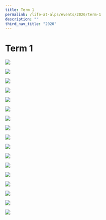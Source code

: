 ```yaml
---
title: Term 1
permalink: /life-at-alps/events/2020/term-1
description: ""
third_nav_title: "2020"
---
```

# **Term 1**

![](/images/T1%20Slide1.jpg)

![](/images/T2%20Slide2.jpg)

![](/images/T1%20Slide3.jpg)

![](/images/T1%20Slide4.jpg)

![](/images/Slide5.jpg)

![](/images/T1%20Slide6.jpg)

![](/images/T1%20Slide7.jpg)

![](/images/T1%20Slide8.jpg)

![](/images/T1%20Slide9.jpg)

![](/images/T1%20Slide11.jpg)

![](/images/T1%20Slide13.jpg)

![](/images/Slide14%20(1).jpg)

![](/images/T1%20Slide15.jpg)

![](/images/T1%20Slide16.jpg)

![](/images/T1%20Slide17.jpg)

![](/images/T1%20Slide18.jpg)

![](/images/T1%20Slide19.jpg)